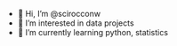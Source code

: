 - 👋 Hi, I’m @scirocconw
- 👀 I’m interested in data projects
- 🌱 I’m currently learning python, statistics

<!---
scirocconw/scirocconw is a ✨ special ✨ repository because its `README.md` (this file) appears on your GitHub profile.
You can click the Preview link to take a look at your changes.
--->
